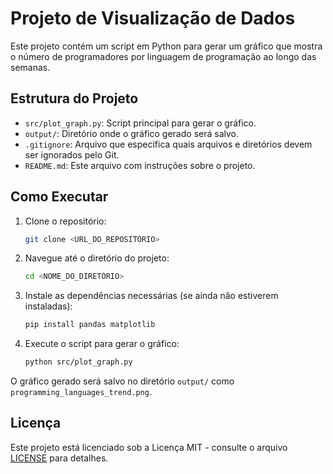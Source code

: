 # Projeto de Visualização de Dados

Este projeto contém um script em Python para gerar um gráfico que mostra o número de programadores por linguagem de programação ao longo das semanas.

## Estrutura do Projeto

- `src/plot_graph.py`: Script principal para gerar o gráfico.
- `output/`: Diretório onde o gráfico gerado será salvo.
- `.gitignore`: Arquivo que especifica quais arquivos e diretórios devem ser ignorados pelo Git.
- `README.md`: Este arquivo com instruções sobre o projeto.

## Como Executar

1. Clone o repositório:
    ```bash
    git clone <URL_DO_REPOSITÓRIO>
    ```

2. Navegue até o diretório do projeto:
    ```bash
    cd <NOME_DO_DIRETÓRIO>
    ```

3. Instale as dependências necessárias (se ainda não estiverem instaladas):
    ```bash
    pip install pandas matplotlib
    ```

4. Execute o script para gerar o gráfico:
    ```bash
    python src/plot_graph.py
    ```

O gráfico gerado será salvo no diretório `output/` como `programming_languages_trend.png`.

## Licença

Este projeto está licenciado sob a Licença MIT - consulte o arquivo [LICENSE](LICENSE) para detalhes.
